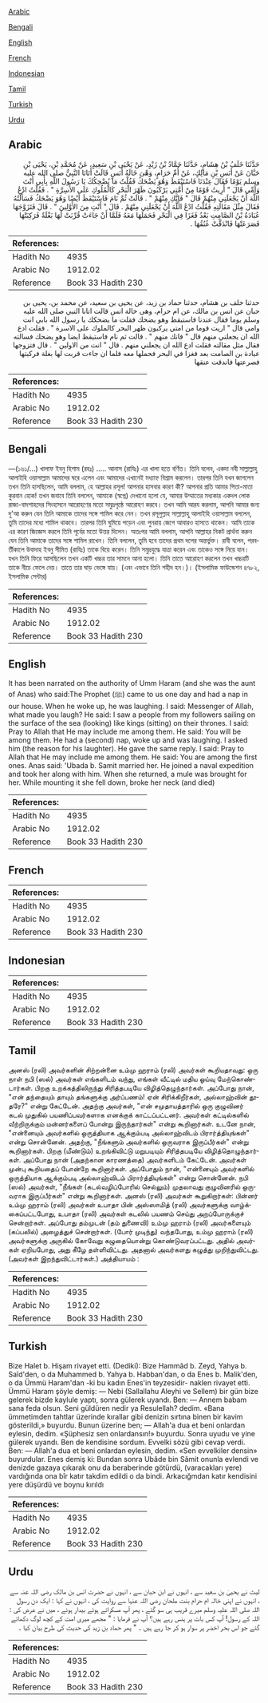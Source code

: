[Arabic](#arabic)

[Bengali](#bengali)

[English](#english)

[French](#french)

[Indonesian](#indonesian)

[Tamil](#tamil)

[Turkish](#turkish)

[Urdu](#urdu)

## Arabic


<div dir="rtl" lang="ar" style={{fontSize:'larger',backgroundColor:'#f8f9fa',padding:20}}>
حَدَّثَنَا خَلَفُ بْنُ هِشَامٍ، حَدَّثَنَا حَمَّادُ بْنُ زَيْدٍ، عَنْ يَحْيَى بْنِ سَعِيدٍ، عَنْ مُحَمَّدِ بْنِ، يَحْيَى بْنِ حَبَّانَ عَنْ أَنَسِ بْنِ مَالِكٍ، عَنْ أُمِّ حَرَامٍ، وَهْىَ خَالَةُ أَنَسٍ قَالَتْ أَتَانَا النَّبِيُّ صلى الله عليه وسلم يَوْمًا فَقَالَ عِنْدَنَا فَاسْتَيْقَظَ وَهُوَ يَضْحَكُ فَقُلْتُ مَا يُضْحِكُكَ يَا رَسُولَ اللَّهِ بِأَبِي أَنْتَ وَأُمِّي قَالَ ‏"‏ أُرِيتُ قَوْمًا مِنْ أُمَّتِي يَرْكَبُونَ ظَهْرَ الْبَحْرِ كَالْمُلُوكِ عَلَى الأَسِرَّةِ ‏"‏ ‏.‏ فَقُلْتُ ادْعُ اللَّهَ أَنْ يَجْعَلَنِي مِنْهُمْ قَالَ ‏"‏ فَإِنَّكِ مِنْهُمْ ‏"‏ ‏.‏ قَالَتْ ثُمَّ نَامَ فَاسْتَيْقَظَ أَيْضًا وَهُوَ يَضْحَكُ فَسَأَلْتُهُ فَقَالَ مِثْلَ مَقَالَتِهِ فَقُلْتُ ادْعُ اللَّهَ أَنْ يَجْعَلَنِي مِنْهُمْ ‏.‏ قَالَ ‏"‏ أَنْتِ مِنَ الأَوَّلِينَ ‏"‏ ‏.‏ قَالَ فَتَزَوَّجَهَا عُبَادَةُ بْنُ الصَّامِتِ بَعْدُ فَغَزَا فِي الْبَحْرِ فَحَمَلَهَا مَعَهُ فَلَمَّا أَنْ جَاءَتْ قُرِّبَتْ لَهَا بَغْلَةٌ فَرَكِبَتْهَا فَصَرَعَتْهَا فَانْدَقَّتْ عُنُقُهَا ‏.‏
</div>
<div style={{backgroundColor:'#f8f9fa',padding:20, marginBottom: 10}}><table> <thead> <tr> <th>References:</th> <th></th> </tr> </thead> <tbody><tr><td>Hadith No</td><td>4935</td></tr><tr><td>Arabic No</td><td>1912.02</td></tr><tr><td>Reference</td><td>Book 33 Hadith 230</td></tr></tbody></table></div>


<div dir="rtl" lang="ar" style={{fontSize:'larger',backgroundColor:'#f8f9fa',padding:20}}>
حدثنا خلف بن هشام، حدثنا حماد بن زيد، عن يحيى بن سعيد، عن محمد بن، يحيى بن حبان عن انس بن مالك، عن ام حرام، وهى خالة انس قالت اتانا النبي صلى الله عليه وسلم يوما فقال عندنا فاستيقظ وهو يضحك فقلت ما يضحكك يا رسول الله بابي انت وامي قال " اريت قوما من امتي يركبون ظهر البحر كالملوك على الاسرة " . فقلت ادع الله ان يجعلني منهم قال " فانك منهم " . قالت ثم نام فاستيقظ ايضا وهو يضحك فسالته فقال مثل مقالته فقلت ادع الله ان يجعلني منهم . قال " انت من الاولين " . قال فتزوجها عبادة بن الصامت بعد فغزا في البحر فحملها معه فلما ان جاءت قربت لها بغلة فركبتها فصرعتها فاندقت عنقها
</div>
<div style={{backgroundColor:'#f8f9fa',padding:20, marginBottom: 10}}><table> <thead> <tr> <th>References:</th> <th></th> </tr> </thead> <tbody><tr><td>Hadith No</td><td>4935</td></tr><tr><td>Arabic No</td><td>1912.02</td></tr><tr><td>Reference</td><td>Book 33 Hadith 230</td></tr></tbody></table></div>

## Bengali


<div dir="ltr" lang="bn" style={{fontSize:'larger',backgroundColor:'#f8f9fa',padding:20}}>
—(১৬১/...) খালাফ ইবনু হিশাম (রহঃ) ..... আনাস (রাযিঃ) এর খালা হতে বর্ণিত। তিনি বলেন, একদা নবী সাল্লাল্লাহু আলাইহি ওয়াসাল্লাম আমাদের ঘরে এলেন এবং আমাদের এখানেই মধ্যাহ্ন বিশ্রাম করলেন। তারপর তিনি যখন জাগলেন তখন তিনি হাসছিলেন, আমি বললাম, হে আল্লাহর রসূল! আপনার হাসবার কারণ কী? আপনার প্রতি আমার পিতা-মাতা কুরবান হোক! তখন জবাবে তিনি বললেন, আমাকে (স্বপ্নে) দেখানো হলো যে, আমার উম্মাতের মধ্যকার একদল লোক রাজা-বাদশাহদের সিংহাসনে আরোহণের মতো সমুদ্রপৃষ্ঠে আরোহণ করবে। তখন আমি আরয করলাম, আপনি আমার জন্য দু'আ করুন যেন তিনি আমাকে তাদের সঙ্গে শামিল করে নেন। তখন রসূলুল্লাহ সাল্লাল্লাহু আলাইহি ওয়াসাল্লাম বললেন, তুমি তাদের মধ্যে শামিল থাকবে। তারপর তিনি ঘুমিয়ে পড়েন এবং পুনরায় জেগে আবারও হাসতে থাকেন। আমি তাকে এর কারণ জিজ্ঞেস করলে তিনি পূর্বের মতো উত্তর দিলেন। অতঃপর আমি বললাম, আপনি আল্লাহর নিকট প্রার্থনা করুন যেন তিনি আমাকে তাদের সঙ্গে শামিল রাখেন। তিনি বললেন, তুমি হবে তাদের প্রথম দলের অন্তর্ভুক্ত। রাবী বলেন, পরবর্তীকালে উবাদাহ ইবনু সীমিত (রাযিঃ) তাকে বিয়ে করেন। তিনি সমুদ্রযুদ্ধে যাত্রা করেন এবং তাকেও সঙ্গে নিয়ে যান। যখন তিনি ফিরে আসছিলেন তখন একটি খচ্চর তার সামনে আনা হলো। তিনি তাতে আরোহণ করলেন তখন খচ্চরটি তাকে নীচে ফেলে দেয়। তাতে তার ঘাড় ভেঙ্গে যায়। (এবং এভাবে তিনি শহীদ হন।)। (ইসলামিক ফাউন্ডেশন ৪৭৮২, ইসলামিক সেন্টার)
</div>
<div style={{backgroundColor:'#f8f9fa',padding:20, marginBottom: 10}}><table> <thead> <tr> <th>References:</th> <th></th> </tr> </thead> <tbody><tr><td>Hadith No</td><td>4935</td></tr><tr><td>Arabic No</td><td>1912.02</td></tr><tr><td>Reference</td><td>Book 33 Hadith 230</td></tr></tbody></table></div>

## English


<div dir="ltr" lang="en" style={{fontSize:'larger',backgroundColor:'#f8f9fa',padding:20}}>
It has been narrated on the authority of Umm Haram (and she was the aunt of Anas) who said:The Prophet (ﷺ) came to us one day and had a nap in our house. When he woke up, he was laughing. I said: Messenger of Allah, what made you laugh? He said: I saw a people from my followers sailing on the surface of the sea (looking) like kings (sitting) on their thrones. I said: Pray to Allah that He may include me among them. He said: You will be among them. He had a (second) nap, woke up and was laughing. I asked him (the reason for his laughter). He gave the same reply. I said: Pray to Allah that He may include me among them. He said: You are among the first ones. Anas said: 'Ubada b. Samit married her. He joined a naval expedition and took her along with him. When she returned, a mule was brought for her. While mounting it she fell down, broke her neck (and died)
</div>
<div style={{backgroundColor:'#f8f9fa',padding:20, marginBottom: 10}}><table> <thead> <tr> <th>References:</th> <th></th> </tr> </thead> <tbody><tr><td>Hadith No</td><td>4935</td></tr><tr><td>Arabic No</td><td>1912.02</td></tr><tr><td>Reference</td><td>Book 33 Hadith 230</td></tr></tbody></table></div>

## French


<div dir="ltr" lang="fr" style={{fontSize:'larger',backgroundColor:'#f8f9fa',padding:20}}>

</div>
<div style={{backgroundColor:'#f8f9fa',padding:20, marginBottom: 10}}><table> <thead> <tr> <th>References:</th> <th></th> </tr> </thead> <tbody><tr><td>Hadith No</td><td>4935</td></tr><tr><td>Arabic No</td><td>1912.02</td></tr><tr><td>Reference</td><td>Book 33 Hadith 230</td></tr></tbody></table></div>

## Indonesian


<div dir="ltr" lang="id" style={{fontSize:'larger',backgroundColor:'#f8f9fa',padding:20}}>

</div>
<div style={{backgroundColor:'#f8f9fa',padding:20, marginBottom: 10}}><table> <thead> <tr> <th>References:</th> <th></th> </tr> </thead> <tbody><tr><td>Hadith No</td><td>4935</td></tr><tr><td>Arabic No</td><td>1912.02</td></tr><tr><td>Reference</td><td>Book 33 Hadith 230</td></tr></tbody></table></div>

## Tamil


<div dir="ltr" lang="ta" style={{fontSize:'larger',backgroundColor:'#f8f9fa',padding:20}}>
அனஸ் (ரலி) அவர்களின் சிற்றன்னை உம்மு ஹராம் (ரலி) அவர்கள் கூறியதாவது: ஒரு நாள் நபி (ஸல்) அவர்கள் எங்களிடம் வந்து, எங்கள் வீட்டில் மதிய ஓய்வு மேற்கொண்டார்கள். பிறகு உறக்கத்திலிருந்து சிரித்தபடியே விழித்தெழுந்தார்கள். அப்போது நான், "என் தந்தையும் தாயும் தங்களுக்கு அர்ப்பணம்! ஏன் சிரிக்கிறீர்கள், அல்லாஹ்வின் தூதரே?" என்று கேட்டேன். அதற்கு அவர்கள், "என் சமுதாயத்தாரில் ஒரு குழுவினர் கடல் முதுகில் பயணிப்பவர்களாக எனக்குக் காட்டப்பட்டனர். அவர்கள் கட்டில்களில் வீற்றிருக்கும் மன்னர்களைப் போன்று இருந்தார்கள்" என்று கூறினார்கள். உடனே நான், "என்னையும் அவர்களில் ஒருத்தியாக ஆக்கும்படி அல்லாஹ்விடம் பிரார்த்தியுங்கள்" என்று சொன்னேன். அதற்கு, "நீங்களும் அவர்களில் ஒருவராக இருப்பீர்கள்" என்று கூறினார்கள். பிறகு (மீண்டும்) உறங்கிவிட்டு மறுபடியும் சிரித்தபடியே விழித்தொழுந்தார்கள். அப்போது நான் (அதற்கான காரணத்தை) அவர்களிடம் கேட்டேன். அவர்கள் முன்பு கூறியதைப் போன்றே கூறினார்கள். அப்போதும் நான், "என்னையும் அவர்களில் ஒருத்தியாக ஆக்கும்படி அல்லாஹ்விடம் பிரார்த்தியுங்கள்" என்று சொன்னேன். நபி (ஸல்) அவர்கள், "நீங்கள் (கடல்வழிப்போரில் செல்லும்) முதலாவது குழுவினரில் ஒருவராக இருப்பீர்கள்" என்று கூறினார்கள். அனஸ் (ரலி) அவர்கள் கூறுகிறார்கள்: பின்னர் உம்மு ஹராம் (ரலி) அவர்கள் உபாதா பின் அஸ்ஸாமித் (ரலி) அவர்களுக்கு வாழ்க்கைப்பட்டபோது, உபாதா (ரலி) அவர்கள் கடலில் பயணம் செய்து அறப்போருக்குச் சென்றார்கள். அப்போது தம்முடன் (தம் துணைவி) உம்மு ஹராம் (ரலி) அவர்களையும் (கப்பலில்) அழைத்துச் சென்றார்கள். (போர் முடிந்து) வந்தபோது, உம்மு ஹராம் (ரலி) அவர்களுக்கு அருகில் கோவேறு கழுதையொன்று கொண்டுவரப்பட்டது. அதில் அவர்கள் ஏறியபோது, அது கீழே தள்ளிவிட்டது. அதனால் அவர்களது கழுத்து முறிந்துவிட்டது. (அவர்கள் இறந்துவிட்டார்கள்.) அத்தியாயம் :
</div>
<div style={{backgroundColor:'#f8f9fa',padding:20, marginBottom: 10}}><table> <thead> <tr> <th>References:</th> <th></th> </tr> </thead> <tbody><tr><td>Hadith No</td><td>4935</td></tr><tr><td>Arabic No</td><td>1912.02</td></tr><tr><td>Reference</td><td>Book 33 Hadith 230</td></tr></tbody></table></div>

## Turkish


<div dir="ltr" lang="tr" style={{fontSize:'larger',backgroundColor:'#f8f9fa',padding:20}}>
Bize Halet b. Hişam rivayet etti. (Dediki): Bize Hammâd b. Zeyd, Yahya b. Saîd'den, o da Muhammed b. Yahya b. Habban'dan, o da Enes b. Malik'den, o da Ümmü Haram'dan -ki bu kadın Enes'in teyzesidir- naklen rivayet etti. Ümmü Haram şöyle demiş: — Nebi (Sallallahu Aleyhi ve Sellem) bir gün bize gelerek bizde kaylule yaptı, sonra gülerek uyandı. Ben: — Annem babam sana feda olsun. Seni güldüren nedir ya Resulellah? dedim. «Bana ümmetimden tahtlar üzerinde kırallar gibi denizin sırtına binen bir kavim gösterildi,» buyurdu. Bunun üzerine ben; — Allah'a dua et beni onlardan eylesin, dedim. «Şüphesiz sen onlardansın!» buyurdu. Sonra uyudu ve yine gülerek uyandı. Ben de kendisine sordum. Evvelki sözü gibi cevap verdi. Ben: — Allah'a dua et beni onlardan eylesin, dedim. «Sen evvelkiler densin» buyurdular. Enes demiş ki: Bundan sonra Ubâde bin Sâmit onunla evlendi ve denizde gazaya çıkarak onu da beraberinde götürdü, (varacakları yere) vardığında ona bîr katır takdim edildi o da bindi. Arkacığmdan katır kendisini yere düşürdü ve boynu kırıldı
</div>
<div style={{backgroundColor:'#f8f9fa',padding:20, marginBottom: 10}}><table> <thead> <tr> <th>References:</th> <th></th> </tr> </thead> <tbody><tr><td>Hadith No</td><td>4935</td></tr><tr><td>Arabic No</td><td>1912.02</td></tr><tr><td>Reference</td><td>Book 33 Hadith 230</td></tr></tbody></table></div>

## Urdu


<div dir="rtl" lang="ur" style={{fontSize:'larger',backgroundColor:'#f8f9fa',padding:20}}>
لیث نے یحییٰ بن سعید سے ، انہوں نے ابن حبان سے ، انہوں نے حضرت انس بن مالک رضی اللہ عنہ سے ، انہوں نے اپنی خالہ ام حرام بنت ملحان رضی اللہ عنہا سے روایت کی ، انہوں نے کہا : ایک دن رسول اللہ صلی اللہ علیہ وسلم میرے قریب ہی سو گئے ، پھر آپ مسکراتے ہوئے بیدار ہوئے ، میں نے عرض کی : اللہ کے رسول! آپ کس بات پر ہنس رہے ہیں؟ آپ نے فرمایا : " مجھے میری امت کے کچھ لوگ دکھائے گئے جو اس بحر اخضر پر سوار ہو کر جا رہے ہیں ۔ " پھر حماد بن زید کی حدیث کی طرح بیان کیا ۔
</div>
<div style={{backgroundColor:'#f8f9fa',padding:20, marginBottom: 10}}><table> <thead> <tr> <th>References:</th> <th></th> </tr> </thead> <tbody><tr><td>Hadith No</td><td>4935</td></tr><tr><td>Arabic No</td><td>1912.02</td></tr><tr><td>Reference</td><td>Book 33 Hadith 230</td></tr></tbody></table></div>